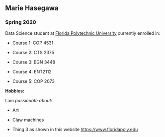 ## Marie Hasegawa

### Spring 2020 

Data Science student at [Florida Polytechnic University](https://www.floridapoly.edu) currently enrolled in: 

- Course 1: COP 4531

- Course 2: CTS 2375

- Course 3: EGN 3448

- Course 4: ENT2112

- Course 5: COP 2073

**Hobbies:**

I am _passionate about_: 

- Art

- Claw machines

- Thing 3 as shown in this website <https://www.floridapoly.edu>
